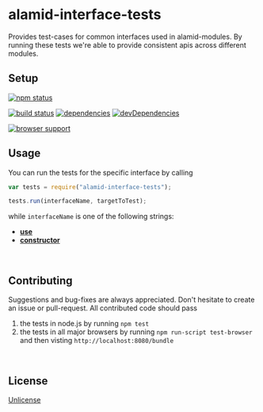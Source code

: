 alamid-interface-tests
======================

Provides test-cases for common interfaces used in alamid-modules. By running these tests we're able to provide consistent apis across different modules.

Setup
-----

[![npm status](https://nodei.co/npm/alamid-interface-tests.png?downloads=true&stars=true)](https://npmjs.org/package/alamid-interface-tests)

[![build status](https://travis-ci.org/peerigon/alamid-interface-tests.png)](http://travis-ci.org/peerigon/alamid-interface-tests)
[![dependencies](https://david-dm.org/peerigon/alamid-interface-tests.png)](http://david-dm.org/peerigon/alamid-interface-tests)
[![devDependencies](https://david-dm.org/peerigon/alamid-interface-tests/dev-status.png)](http://david-dm.org/peerigon/alamid-interface-tests#info=devDependencies)

[![browser support](https://ci.testling.com/peerigon/alamid-interface-tests.png)
](https://ci.testling.com/peerigon/alamid-interface-tests)

Usage
---------

You can run the tests for the specific interface by calling

```javascript
var tests = require("alamid-interface-tests");

tests.run(interfaceName, targetToTest);
```

while `interfaceName` is one of the following strings:

- [**use**](https://github.com/peerigon/alamid-interface-tests/blob/master/example/use.js)
- [**constructor**](https://github.com/peerigon/alamid-interface-tests/blob/master/example/constructor.js)

<br />

Contributing
------------

Suggestions and bug-fixes are always appreciated. Don't hesitate to create an issue or pull-request. All contributed code should pass
1. the tests in node.js by running `npm test`
2. the tests in all major browsers by running `npm run-script test-browser` and then visting `http://localhost:8080/bundle`

<br />

License
-------

[Unlicense](http://unlicense.org/)